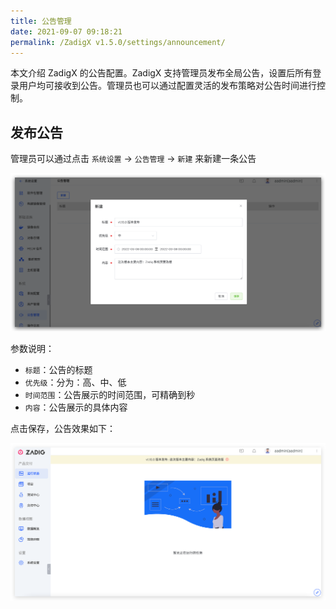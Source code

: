 ```yaml
---
title: 公告管理
date: 2021-09-07 09:18:21
permalink: /ZadigX v1.5.0/settings/announcement/
---
```


本文介绍 ZadigX 的公告配置。ZadigX 支持管理员发布全局公告，设置后所有登录用户均可接收到公告。管理员也可以通过配置灵活的发布策略对公告时间进行控制。

## 发布公告

管理员可以通过点击 `系统设置` -> `公告管理` -> `新建` 来新建一条公告

![anno](../../../_images/anno_add.png)

参数说明：
- `标题`：公告的标题
- `优先级`：分为：高、中、低
- `时间范围`：公告展示的时间范围，可精确到秒
- `内容`：公告展示的具体内容

点击保存，公告效果如下：

![anno](../../../_images/anno_info.png)
